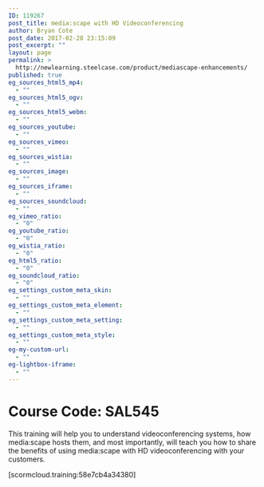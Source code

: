 ```yaml
---
ID: 119267
post_title: media:scape with HD Videoconferencing
author: Bryan Cote
post_date: 2017-02-28 23:15:09
post_excerpt: ""
layout: page
permalink: >
  http://newlearning.steelcase.com/product/mediascape-enhancements/
published: true
eg_sources_html5_mp4:
  - ""
eg_sources_html5_ogv:
  - ""
eg_sources_html5_webm:
  - ""
eg_sources_youtube:
  - ""
eg_sources_vimeo:
  - ""
eg_sources_wistia:
  - ""
eg_sources_image:
  - ""
eg_sources_iframe:
  - ""
eg_sources_soundcloud:
  - ""
eg_vimeo_ratio:
  - "0"
eg_youtube_ratio:
  - "0"
eg_wistia_ratio:
  - "0"
eg_html5_ratio:
  - "0"
eg_soundcloud_ratio:
  - "0"
eg_settings_custom_meta_skin:
  - ""
eg_settings_custom_meta_element:
  - ""
eg_settings_custom_meta_setting:
  - ""
eg_settings_custom_meta_style:
  - ""
eg-my-custom-url:
  - ""
eg-lightbox-iframe:
  - ""
---
```

<h1>Course Code: SAL545</h1>
This training will help you to understand videoconferencing systems, how media:scape hosts them, and most importantly, will teach you how to share the benefits of using media:scape with HD videoconferencing with your customers.

[scormcloud.training:58e7cb4a34380]